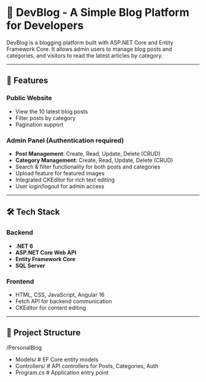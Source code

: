 # 📝 DevBlog - A Simple Blog Platform for Developers

DevBlog is a blogging platform built with ASP.NET Core and Entity Framework Core. It allows admin users to manage blog posts and categories, and visitors to read the latest articles by category.

---

## 🚀 Features

### Public Website
- View the 10 latest blog posts
- Filter posts by category
- Pagination support

### Admin Panel (Authentication required)
- **Post Management**: Create, Read, Update, Delete (CRUD)
- **Category Management**: Create, Read, Update, Delete (CRUD)
- Search & filter functionality for both posts and categories
- Upload feature for featured images
- Integrated CKEditor for rich text editing
- User login/logout for admin access

---

## 🛠️ Tech Stack

### Backend
- **.NET 6**
- **ASP.NET Core Web API**
- **Entity Framework Core**
- **SQL Server**

### Frontend
- HTML, CSS, JavaScript, Angular 16
- Fetch API for backend communication
- CKEditor for content editing

---

## 📁 Project Structure

/PersonalBlog
- Models/ # EF Core entity models
- Controllers/ # API controllers for Posts, Categories, Auth
- Program.cs # Application entry point

